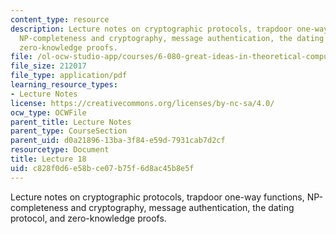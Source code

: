 ```yaml
---
content_type: resource
description: Lecture notes on cryptographic protocols, trapdoor one-way functions,
  NP-completeness and cryptography, message authentication, the dating protocol, and
  zero-knowledge proofs.
file: /ol-ocw-studio-app/courses/6-080-great-ideas-in-theoretical-computer-science-spring-2008/c828f0d6e58bce07b75f6d8ac45b8e5f_lec18.pdf
file_size: 212017
file_type: application/pdf
learning_resource_types:
- Lecture Notes
license: https://creativecommons.org/licenses/by-nc-sa/4.0/
ocw_type: OCWFile
parent_title: Lecture Notes
parent_type: CourseSection
parent_uid: d0a21896-13ba-3f84-e59d-7931cab7d2cf
resourcetype: Document
title: Lecture 18
uid: c828f0d6-e58b-ce07-b75f-6d8ac45b8e5f
---
```

Lecture notes on cryptographic protocols, trapdoor one-way functions, NP-completeness and cryptography, message authentication, the dating protocol, and zero-knowledge proofs.